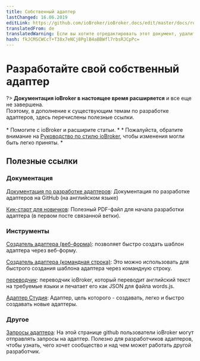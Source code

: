 ```yaml
---
title: Собственный адаптер
lastChanged: 16.06.2019
editLink: https://github.com/ioBroker/ioBroker.docs/edit/master/docs/ru/dev/adapterdev.md
translatedFrom: de
translatedWarning: Если вы хотите отредактировать этот документ, удалите поле «translationFrom», в противном случае этот документ будет снова автоматически переведен
hash: fkJCMSCWCcT+T38x7eNCj8PglB4aBBWfl7rbsRJCpPc=
---
```

# Разработайте свой собственный адаптер
?> **Документация ioBroker в настоящее время расширяется** и все еще не завершена. <br> Поэтому, в дополнение к существующим темам по разработке адаптеров, здесь перечислены полезные ссылки. <br><br> * Помогите с ioBroker и расширите статьи. * * Пожалуйста, обратите внимание на [Руководство по стилю ioBroker](community/styleguidedoc), чтобы изменения могли быть легко приняты. *

## Полезные ссылки
### Документация
[Документация по разработке адаптеров](https://github.com/ioBroker/ioBroker/wiki/Adapter-Development-Documentation): Документация по разработке адаптеров на GitHub (на английском языке)

[Кик-старт для новичков](https://forum.iobroker.net/topic/12663/adapter-entwicklung-kick-start-f%C3%BCr-neulinge): Полезный PDF-файл для начала разработки адаптера (в первом посте связанной ветки).

### Инструменты
[Создатель адаптера (веб-форма)](https://adapter-creator.iobroker.in/): позволяет быстро создать шаблон адаптера через веб-форму.

[Создатель адаптера (командная строка)](https://forum.iobroker.net/topic/17200/aufruf-iobroker-adapter-creator-testen): Это можно использовать для быстрого создания шаблона адаптера через командную строку.

[переводчик](https://translator.iobroker.in/): переводчик ioBroker, который переводит английский текст на требуемые языки и печатает его как JSON для файла words.js.

[Адаптер Студия](https://github.com/Jey-Cee/ioBroker.adapter-studio): Адаптер, цель которого - создавать, легко и быстро создавать новые адаптеры.

### Другое
[Запросы адаптера](https://github.com/ioBroker/AdapterRequests/issues?page=1&q=is%3Aissue+is%3Aopen): На этой странице github пользователи ioBroker могут отправлять запросы на адаптер. Полезно для разработчиков адаптеров, чтобы узнать, чего хочет сообщество и над чем может работать другой разработчик.